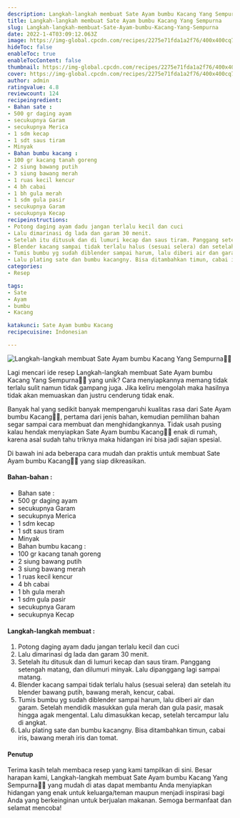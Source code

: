 ```yaml
---
description: Langkah-langkah membuat Sate Ayam bumbu Kacang Yang Sempurna"
title: Langkah-langkah membuat Sate Ayam bumbu Kacang Yang Sempurna
slug: Langkah-langkah-membuat-Sate-Ayam-bumbu-Kacang-Yang-Sempurna
date: 2022-1-4T03:09:12.063Z
image: https://img-global.cpcdn.com/recipes/2275e71fda1a2f76/400x400cq70/photo.jpg
hideToc: false
enableToc: true
enableTocContent: false
thumbnail: https://img-global.cpcdn.com/recipes/2275e71fda1a2f76/400x400cq70/photo.jpg
cover: https://img-global.cpcdn.com/recipes/2275e71fda1a2f76/400x400cq70/photo.jpg
author: admin
ratingvalue: 4.8
reviewcount: 124
recipeingredient:
- Bahan sate :
- 500 gr daging ayam
- secukupnya Garam
- secukupnya Merica
- 1 sdm kecap
- 1 sdt saus tiram
- Minyak
- Bahan bumbu kacang :
- 100 gr kacang tanah goreng
- 2 siung bawang putih
- 3 siung bawang merah
- 1 ruas kecil kencur
- 4 bh cabai
- 1 bh gula merah
- 1 sdm gula pasir
- secukupnya Garam
- secukupnya Kecap
recipeinstructions:
- Potong daging ayam dadu jangan terlalu kecil dan cuci
- Lalu dimarinasi dg lada dan garam 30 menit.
- Setelah itu ditusuk dan di lumuri kecap dan saus tiram. Panggang setengah matang, dan dilumuri minyak. Lalu dipanggang lagi sampai matang.
- Blender kacang sampai tidak terlalu halus (sesuai selera) dan setelah itu blender bawang putih, bawang merah, kencur, cabai.
- Tumis bumbu yg sudah diblender sampai harum, lalu diberi air dan garam. Setelah mendidik masukkan gula merah dan gula pasir, masak hingga agak mengental. Lalu dimasukkan kecap, setelah tercampur lalu di angkat.
- Lalu plating sate dan bumbu kacangny. Bisa ditambahkan timun, cabai iris, bawang merah iris dan tomat.
categories:
- Resep

tags:
- Sate
- Ayam
- bumbu
- Kacang

katakunci: Sate Ayam bumbu Kacang
recipecuisine: Indonesian

---
```


![Langkah-langkah membuat Sate Ayam bumbu Kacang Yang Sempurna👩‍🍳](https://img-global.cpcdn.com/recipes/2275e71fda1a2f76/400x400cq70/photo.jpg)

Lagi mencari ide resep Langkah-langkah membuat Sate Ayam bumbu Kacang Yang Sempurna👩‍🍳 yang unik? Cara menyiapkannya memang tidak terlalu sulit namun tidak gampang juga. Jika keliru mengolah maka hasilnya tidak akan memuaskan dan justru cenderung tidak enak.

Banyak hal yang sedikit banyak mempengaruhi kualitas rasa dari Sate Ayam bumbu Kacang👩‍🍳, pertama dari jenis bahan, kemudian pemilihan bahan segar sampai cara membuat dan menghidangkannya. Tidak usah pusing kalau hendak menyiapkan Sate Ayam bumbu Kacang👩‍🍳 enak di rumah, karena asal sudah tahu triknya maka hidangan ini bisa jadi sajian spesial.

Di bawah ini ada beberapa cara mudah dan praktis untuk membuat Sate Ayam bumbu Kacang👩‍🍳 yang siap dikreasikan.

<!--inarticleads1-->

#### Bahan-bahan :

- Bahan sate :
- 500 gr daging ayam
- secukupnya Garam
- secukupnya Merica
- 1 sdm kecap
- 1 sdt saus tiram
- Minyak
- Bahan bumbu kacang :
- 100 gr kacang tanah goreng
- 2 siung bawang putih
- 3 siung bawang merah
- 1 ruas kecil kencur
- 4 bh cabai
- 1 bh gula merah
- 1 sdm gula pasir
- secukupnya Garam
- secukupnya Kecap

<!--inarticleads2-->

#### Langkah-langkah membuat :

1. Potong daging ayam dadu jangan terlalu kecil dan cuci
1. Lalu dimarinasi dg lada dan garam 30 menit.
1. Setelah itu ditusuk dan di lumuri kecap dan saus tiram. Panggang setengah matang, dan dilumuri minyak. Lalu dipanggang lagi sampai matang.
1. Blender kacang sampai tidak terlalu halus (sesuai selera) dan setelah itu blender bawang putih, bawang merah, kencur, cabai.
1. Tumis bumbu yg sudah diblender sampai harum, lalu diberi air dan garam. Setelah mendidik masukkan gula merah dan gula pasir, masak hingga agak mengental. Lalu dimasukkan kecap, setelah tercampur lalu di angkat.
1. Lalu plating sate dan bumbu kacangny. Bisa ditambahkan timun, cabai iris, bawang merah iris dan tomat.

#### Penutup

Terima kasih telah membaca resep yang kami tampilkan di sini. Besar harapan kami, Langkah-langkah membuat Sate Ayam bumbu Kacang Yang Sempurna👩‍🍳 yang mudah di atas dapat membantu Anda menyiapkan hidangan yang enak untuk keluarga/teman maupun menjadi inspirasi bagi Anda yang berkeinginan untuk berjualan makanan. Semoga bermanfaat dan selamat mencoba!